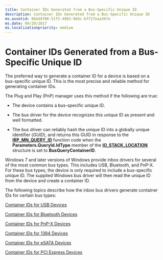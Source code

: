 ```yaml
---
title: Container IDs Generated from a Bus-Specific Unique ID
description: Container IDs Generated from a Bus-Specific Unique ID
ms.assetid: 06bd4f06-51f2-4983-9ddc-bff27eaa367e
ms.date: 04/20/2017
ms.localizationpriority: medium
---
```


# Container IDs Generated from a Bus-Specific Unique ID


The preferred way to generate a container ID for a device is based on a bus-specific unique ID. This is the most precise and reliable method for generating container IDs.

The Plug and Play (PnP) manager uses this method if the following are true:

-   The device contains a bus-specific unique ID.

-   The bus driver for the device recognizes this unique ID as present and well formatted.

-   The bus driver can reliably hash the unique ID into a globally unique identifier (*GUID*), and returns this GUID in response to the [**IRP_MN_QUERY_ID**](https://docs.microsoft.com/windows-hardware/drivers/kernel/irp-mn-query-id) function code when the **Parameters.QueryId.IdType** member of the [**IO_STACK_LOCATION**](https://docs.microsoft.com/windows-hardware/drivers/ddi/content/wdm/ns-wdm-_io_stack_location) structure is set to **BusQueryContainerID**.

Windows 7 and later versions of Windows provide inbox drivers for several of the most common bus types. This includes USB, Bluetooth, and PnP-X. For these bus types, the device is only required to include a bus-specific unique ID. The supplied Windows bus driver will then read the unique ID from the device and create a container ID.

The following topics describe how the inbox bus drivers generate container IDs for certain bus types:

[Container IDs for USB Devices](container-ids-for-usb-devices.md)

[Container IDs for Bluetooth Devices](container-ids-for-bluetooth-devices.md)

[Container IDs for PnP-X Devices](container-ids-for-pnp-x-devices.md)

[Container IDs for 1394 Devices](container-ids-for-1394-devices.md)

[Container IDs for eSATA Devices](container-ids-for-esata-devices.md)

[Container IDs for PCI Express Devices](container-ids-for-pci-express-devices.md)

 

 





